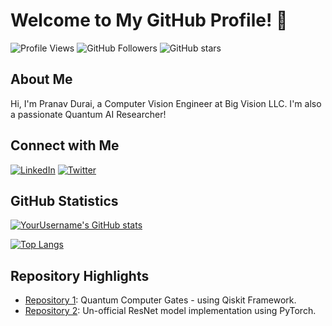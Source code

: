# Welcome to My GitHub Profile! 👋

![Profile Views](https://komarev.com/ghpvc/?username=pranavdurai10&color=brightgreen)
![GitHub Followers](https://img.shields.io/github/followers/pranavdurai10?label=Follow&style=social)
![GitHub stars](https://img.shields.io/github/stars/pranavdurai10?affiliations=OWNER%2CCOLLABORATOR&style=social)

## About Me

Hi, I'm Pranav Durai, a Computer Vision Engineer at Big Vision LLC. I'm also a passionate Quantum AI Researcher! 

## Connect with Me

[![LinkedIn](https://img.shields.io/badge/LinkedIn-pranavdurai-blue)](https://www.linkedin.com/in/pranav-durai/)
[![Twitter](https://img.shields.io/badge/Twitter-pranavdurai10-blue)](https://twitter.com/pranavdurai10)

## GitHub Statistics

[![YourUsername's GitHub stats](https://github-readme-stats.vercel.app/api?username=pranavdurai10&show_icons=true&theme=dark)](https://github.com/pranavdurai10/pranavdurai10)

[![Top Langs](https://github-readme-stats.vercel.app/api/top-langs/?username=pranavdurai10&layout=compact&theme=dark)](https://https://github.com/pranavdurai10/pranavdurai10)

## Repository Highlights

- [Repository 1](https://github.com/pranavdurai10/quantum-gates): Quantum Computer Gates - using Qiskit Framework.
- [Repository 2](https://github.com/YourUsername/Repository2): Un-official ResNet model implementation using PyTorch.